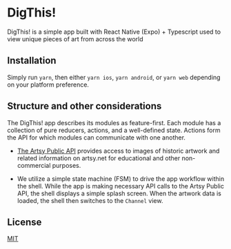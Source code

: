 # DigThis!

DigThis! is a simple app built with React Native (Expo) + Typescript used to
view unique pieces of art from across the world

## Installation

Simply run `yarn`, then either `yarn ios`, `yarn android`, or `yarn web` depending on your platform
preference.

## Structure and other considerations

The DigThis! app describes its modules as feature-first. Each module
has a collection of pure reducers, actions, and a well-defined
state. Actions form the API for which modules can communicate
with one another.

- [The Artsy Public API](https://developers.artsy.net/) provides access to images of historic
  artwork and related information on artsy.net for educational and other non-commercial purposes.

- We utilize a simple state machine (FSM) to drive the app workflow within the shell. While the app
  is making necessary API calls to the Artsy Public API, the shell displays a simple splash screen.
  When the artwork data is loaded, the shell then switches to the `Channel` view.

## License

[MIT](https://choosealicense.com/licenses/mit/)

